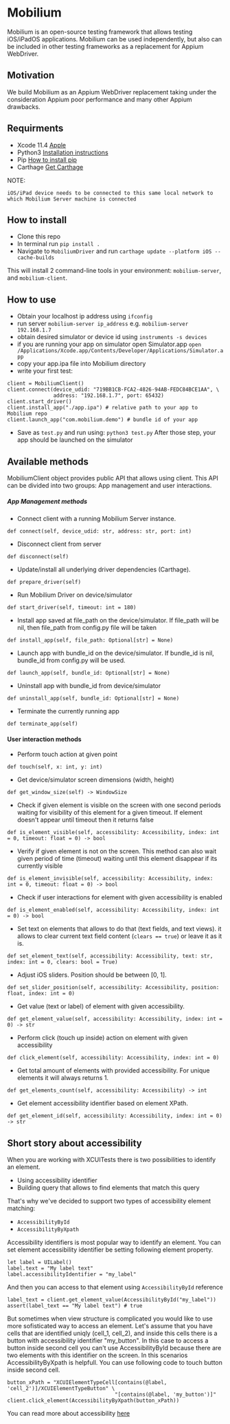 # Mobilium

Mobilium is an open-source testing framework that allows testing iOS/iPadOS applications. Mobilium can be used independently, but also can be included in other testing frameworks as a replacement for Appium WebDriver.

## Motivation
We build Mobilium as an Appium WebDriver replacement taking under the consideration Appium poor performance and many other Appium drawbacks.

## Requirments
- Xcode 11.4 [Apple](https://developer.apple.com/news/releases/?id=03032020f)
- Python3 [Installation instructions](https://docs.python-guide.org/starting/install3/osx/)
- Pip [How to install pip](https://pip.pypa.io/en/stable/installing/)
- Carthage [Get Carthage](https://github.com/Carthage/Carthage)

NOTE:
```
iOS/iPad device needs to be connected to this same local network to which Mobilium Server machine is connected
```

## How to install

- Clone this repo
- In terminal run `pip install .`
- Navigate to  `MobiliumDriver` and run `carthage update --platform iOS --cache-builds`

This will install 2 command-line tools in your environment: `mobilium-server`, and `mobilium-client`.

## How to use

- Obtain your localhost ip address using `ifconfig`
- run server `mobilium-server ip_address` e.g. `mobilium-server 192.168.1.7`
- obtain desired simulator or device id using `instruments -s devices`
- if you are running your app on simulator open Simulator.app `open /Applications/Xcode.app/Contents/Developer/Applications/Simulator.app`
- copy your app.ipa file into Mobilium directory
- write your first test:
```
client = MobiliumClient()
client.connect(device_udid: "719BB1CB-FCA2-4826-94AB-FEDC84BCE1AA", \
               address: "192.168.1.7", port: 65432)
client.start_driver()
client.install_app("./app.ipa") # relative path to your app to Mobilium repo
client.launch_app("com.mobilium.demo") # bundle id of your app
```
- Save as `test.py` and run using: `python3 test.py`
After those step, your app should be launched on the simulator

## Available methods
MobiliumClient object provides public API that allows using client.
This API can be divided into two groups: App management and user interactions.
##### App Management methods
- Connect client with a running Mobilium Server instance.
```
def connect(self, device_udid: str, address: str, port: int)
```
- Disconnect client from server
```
def disconnect(self)
```
- Update/install all underlying driver dependencies (Carthage).
```
def prepare_driver(self)
```
- Run Mobilium Driver on device/simulator
```
def start_driver(self, timeout: int = 180)
```
- Install app saved at file_path on the device/simulator. If file_path will be nil, then file_path from config.py file will be taken
```
def install_app(self, file_path: Optional[str] = None)
```
- Launch app with bundle_id on the device/simulator. If bundle_id is nil, bundle_id from config.py will be used.
```
def launch_app(self, bundle_id: Optional[str] = None)
```
- Uninstall app with bundle_id from device/simulator
```
def uninstall_app(self, bundle_id: Optional[str] = None)
```
- Terminate the currently running app
```
def terminate_app(self)
```


#### User interaction methods
- Perform touch action at given point
```
def touch(self, x: int, y: int)
```
- Get device/simulator screen dimensions (width, height)
```
def get_window_size(self) -> WindowSize
```
- Check if given element is visible on the screen with one second periods waiting for visibility of this element for a given timeout. If element doesn't appear until timeout then it returns false
```
def is_element_visible(self, accessibility: Accessibility, index: int = 0, timeout: float = 0) -> bool
```
- Verify if given element is not on the screen. This method can also wait given period of time (timeout) waiting until this element disappear if its currently visible
```
def is_element_invisible(self, accessibility: Accessibility, index: int = 0, timeout: float = 0) -> bool
```
- Check if user interactions for element with given accessibility is enabled
```
def is_element_enabled(self, accessibility: Accessibility, index: int = 0) -> bool
```
- Set text on elements that allows to do that (text fields, and text views). it allows to clear current text field content (`clears == true`) or leave it as it is.
```
def set_element_text(self, accessibility: Accessibility, text: str, index: int = 0, clears: bool = True)
```
- Adjust iOS sliders. Position should be between [0, 1].
```
def set_slider_position(self, accessibility: Accessibility, position: float, index: int = 0)
```
- Get value (text or label) of element with given accessibility.
```
def get_element_value(self, accessibility: Accessibility, index: int = 0) -> str
```
- Perform click (touch up inside) action on element with given accessibility
```
def click_element(self, accessibility: Accessibility, index: int = 0)
```
- Get total amount of elements with provided accessibility. For unique elements it will always returns 1.
```
def get_elements_count(self, accessibility: Accessibility) -> int
```
- Get element accessibility identifier based on element XPath.
```
def get_element_id(self, accessibility: Accessibility, index: int = 0) -> str
```

## Short story about accessibility
When you are working with XCUITests there is two possibilities to identify an element.
- Using accessibility identifier
- Building query that allows to find elements that match this query

That's why we've decided to support two types of accessibility element matching:
- `AccessibilityById`
- `AccessibilityByXpath`

Accessibility identifiers is most popular way to identify an element. You can set element accessibility identifier be setting following element property.
```
let label = UILabel()
label.text = "My label text"
label.accessibilityIdentifier = "my_label"
```
And then you can access to that element using `AccessibilityById` reference
```
label_text = client.get_element_value(AccessibilityById("my_label"))
assert(label_text == "My label text") # true
```
But sometimes when view structure is complicated you would like to use more sofisticated way to access an element. Let's assume that you have cells that are identified uniqly (cell_1, cell_2), and inside this cells there is a button with accessibility identifier "my_button". In this case to access a button inside second cell you can't use AccessibilityById because there are two elements with this identifier on the screen. In this scenarios AccessibilityByXpath is helpfull. You can use following code to touch button inside second cell.
```
button_xPath = "XCUIElementTypeCell[contains(@label, 'cell_2')]/XCUIElementTypeButton" \
                                   "[contains(@label, 'my_button')]"
client.click_element(AccessibilityByXpath(button_xPath))
```
You can read more about accessibility [here](https://bitbar.com/blog/appium-tip-18-how-to-use-xpath-locators-efficiently/)

